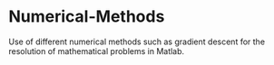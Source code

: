 # Numerical-Methods
Use of different numerical methods such as gradient descent for the resolution of mathematical problems in Matlab.
